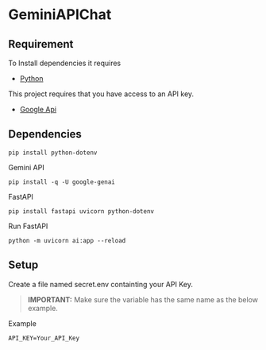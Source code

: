 # GeminiAPIChat

## Requirement

To Install dependencies it requires
- [Python](https://www.python.org/downloads/)

This project requires that you have access to an API key.
- [Google Api](https://ai.google.dev/)

## Dependencies

```
pip install python-dotenv
```

Gemini API
```
pip install -q -U google-genai
```

FastAPI
```
pip install fastapi uvicorn python-dotenv
```

Run FastAPI
```
python -m uvicorn ai:app --reload
```
## Setup

Create a file named secret.env containting your API Key.

> **IMPORTANT:** Make sure the variable has the same name as the below example.

Example

```
API_KEY=Your_API_Key
```
